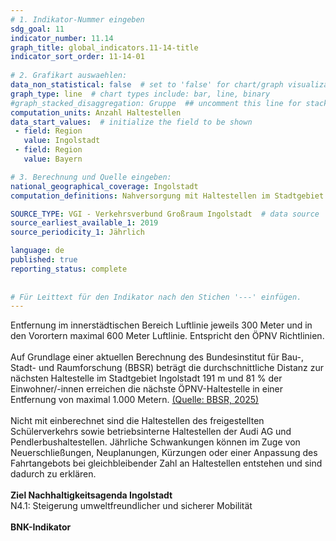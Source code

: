 ```yaml
---
# 1. Indikator-Nummer eingeben 
sdg_goal: 11 
indicator_number: 11.14
graph_title: global_indicators.11-14-title
indicator_sort_order: 11-14-01
 
# 2. Grafikart auswaehlen: 
data_non_statistical: false  # set to 'false' for chart/graph visualization 
graph_type: line  # chart types include: bar, line, binary 
#graph_stacked_disaggregation: Gruppe  ## uncomment this line for stacked bars. eplace 'Geschlecht' with the field of aggregation. 
computation_units: Anzahl Haltestellen 
data_start_values:  # initialize the field to be shown  
 - field: Region 
   value: Ingolstadt 
 - field: Region 
   value: Bayern 

# 3. Berechnung und Quelle eingeben: 
national_geographical_coverage: Ingolstadt 
computation_definitions: Nahversorgung mit Haltestellen im Stadtgebiet

SOURCE_TYPE: VGI - Verkehrsverbund Großraum Ingolstadt  # data source  
source_earliest_available_1: 2019
source_periodicity_1: Jährlich

language: de   
published: true 
reporting_status: complete
 
 
# Für Leittext für den Indikator nach den Stichen '---' einfügen. 
---
```

Entfernung im innerstädtischen Bereich Luftlinie jeweils 300 Meter und in den Vorortern maximal 600 Meter Luftlinie. Entspricht den ÖPNV Richtlinien. <br>
<br>
Auf Grundlage einer aktuellen Berechnung des Bundesinstitut für Bau-, Stadt- und Raumforschung (BBSR) beträgt die durchschnittliche Distanz zur nächsten Haltestelle im Stadtgebiet Ingolstadt 191 m und 81 % der Einwohner/-innen erreichen die nächste ÖPNV-Haltestelle in einer Entfernung von maximal 1.000 Metern. <a href="https://www.bbsr.bund.de/BBSR/DE/forschung/fachbeitraege/raumentwicklung/gleichwertige-lebensverhaeltnisse/nahversorgungsindikatoren/01-start.html">(Quelle: BBSR, 2025)</a><br> 
<br>
Nicht mit einberechnet sind die Haltestellen des freigestellten Schülerverkehrs sowie betriebsinterne Haltestellen der Audi AG und Pendlerbushaltestellen. Jährliche Schwankungen können im Zuge von Neuerschließungen, Neuplanungen, Kürzungen oder einer Anpassung des Fahrtangebots bei gleichbleibender Zahl an Haltestellen entstehen und sind dadurch zu erklären.<br>
<br>
<b>Ziel Nachhaltigkeitsagenda Ingolstadt</b><br>
N4.1: Steigerung umweltfreundlicher und sicherer Mobilität<br>
<br>
<b>BNK-Indikator</b>
